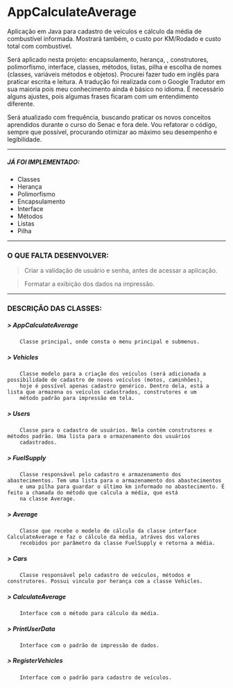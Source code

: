 # **AppCalculateAverage**
Aplicação em Java para cadastro de veículos e cálculo da média de combustível informada. Mostrará também, o custo por KM/Rodado e custo total com combustível.

Será aplicado nesta projeto: encapsulamento, herança, , construtores, polimorfismo, interface, classes, métodos, listas, pilha e escolha de nomes (classes, variáveis métodos e objetos).
Procurei fazer tudo em inglês para praticar escrita e leitura. A tradução foi realizada com o Google Tradutor em sua maioria pois meu conhecimento ainda é básico no idioma. É necessário alguns ajustes, pois algumas frases ficaram com um entendimento diferente.

Será atualizado com frequência, buscando praticar os novos conceitos aprendidos durante o curso do Senac e fora dele.
Vou refatorar o código, sempre que possível, procurando otimizar ao máximo seu desempenho e legibilidade.

--------------------
##### JÁ FOI IMPLEMENTADO:
- Classes
- Herança
- Polimorfismo
- Encapsulamento
- Interface
- Métodos
- Listas
- Pilha
-------------------
### O QUE FALTA DESENVOLVER:
> Criar a validação de usuário e senha, antes de acessar a aplicação.

> Formatar a exibição dos dados na impressão.

-------------------
### **DESCRIÇÃO DAS CLASSES:**

##### > AppCalculateAverage
        Classe principal, onde consta o menu principal e submenus.
##### > Vehicles
        Classe modelo para a criação dos veículos (será adicionada a possibilidade de cadastro de novos veículos (motos, caminhões), 
        hoje é possível apenas cadastro genérico. Dentro dela, está a lista que armazena os veículos cadastrados, construtores e um 
        método padrão para impressão em tela.
##### > Users
        Classe para o cadastro de usuários. Nela contém construtores e métodos padrão. Uma lista para o armazenamento dos usuários 
        cadastrados. 
##### > FuelSupply
        Classe responsável pelo cadastro e armazenamento dos abastecimentos. Tem uma lista para o armazenamento dos abastecimentos
        e uma pilha para guardar o último km informado no abastecimento. É feito a chamada do método que calcula a média, que está
        na classe Average.
##### > Average
        Classe que recebe o modelo de cálculo da classe interface CalculateAverage e faz o cálculo da média, atráves dos valores 
        recebidos por parâmetro da classe FuelSupply e retorna a média.
##### > Cars
        Classe responsável pelo cadastro de veículos, métodos e construtores. Possui vinculo por herança com a classe Vehicles.
##### > CalculateAverage
        Interface com o método para cálculo da média.
##### > PrintUserData
        Interface com o padrão de impressão de dados.
##### > RegisterVehicles
        Interface com o padrão para cadastro de veículos.
        
